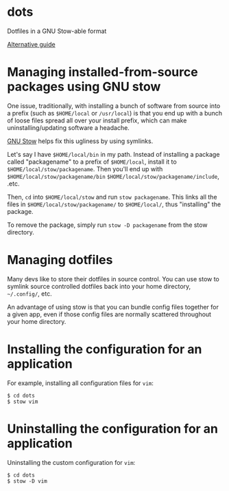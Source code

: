 # dots
Dotfiles in a GNU Stow-able format

[Alternative guide](https://linuxconfig.org/how-to-use-gnu-stow-to-manage-programs-installed-from-source-and-dotfiles)

# Managing installed-from-source packages using GNU stow

One issue, traditionally, with installing a bunch of software from source into a prefix (such as `$HOME/local` or `/usr/local`) is that you end up with a bunch of loose files spread all over your install prefix, which can make uninstalling/updating software a headache.

[GNU Stow](https://www.gnu.org/software/stow/manual/stow.html) helps fix this ugliness by using symlinks.

Let's say I have `$HOME/local/bin` in my path. Instead of installing a package called "packagename" to a prefix of `$HOME/local`, install it to `$HOME/local/stow/packagename`. Then you'll end up with `$HOME/local/stow/packagename/bin` `$HOME/local/stow/packagename/include`, .etc.

Then, `cd` into `$HOME/local/stow` and run `stow packagename`. This links all the files in `$HOME/local/stow/packagename/` to `$HOME/local/`, thus "installing" the package.

To remove the package, simply run `stow -D packagename` from the stow directory.

# Managing dotfiles

Many devs like to store their dotfiles in source control. You can use stow to symlink source controlled dotfiles back into your home directory, `~/.config/`, etc.

An advantage of using stow is that you can bundle config files together for a given app, even if those config files are normally scattered throughout your home directory.

# Installing the configuration for an application

For example, installing all configuration files for `vim`:

```
$ cd dots
$ stow vim
```

# Uninstalling the configuration for an application

Uninstalling the custom configuration for `vim`:

```
$ cd dots
$ stow -D vim
```

